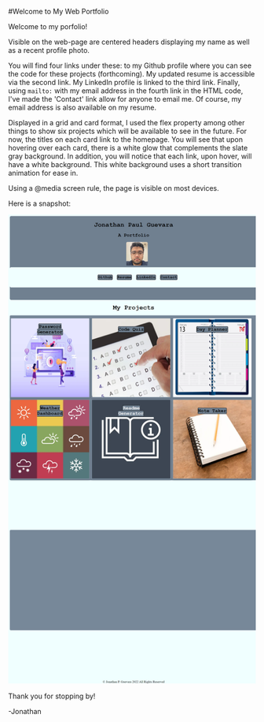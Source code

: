 #Welcome to My Web Portfolio

Welcome to my porfolio!

Visible on the web-page are centered headers displaying my name
as well as a recent profile photo.

You will find four links under these: to my Github profile where
you can see the code for these projects (forthcoming). My updated resume
is accessible via the second link. My LinkedIn profile is linked to the third link.
Finally, using `mailto:` with my email address in the fourth link in the HTML code,
I've made the 'Contact' link allow for anyone to email me. Of course, my email address is also available on my resume.

Displayed in a grid and card format, I used the flex property among other things to show six projects which will be available to see in the future. For now, the titles on each card link to the homepage. You will see that upon hovering over each card, there is a white glow that complements the slate gray background.
In addition, you will notice that each link, upon hover, will have a white background. This white background uses a short transition animation for ease in.

Using a @media screen rule, the page is visible on most devices.

Here is a snapshot:

![alt text](assets/screenshot.png)

Thank you for stopping by!

-Jonathan
